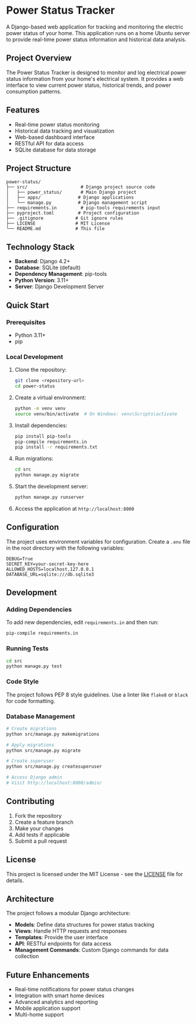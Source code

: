 # Power Status Tracker

A Django-based web application for tracking and monitoring the electric power status of your home. This application runs on a home Ubuntu server to provide real-time power status information and historical data analysis.

## Project Overview

The Power Status Tracker is designed to monitor and log electrical power status information from your home's electrical system. It provides a web interface to view current power status, historical trends, and power consumption patterns.

## Features

- Real-time power status monitoring
- Historical data tracking and visualization
- Web-based dashboard interface
- RESTful API for data access
- SQLite database for data storage

## Project Structure

```
power-status/
├── src/                    # Django project source code
│   ├── power_status/       # Main Django project
│   ├── apps/              # Django applications
│   └── manage.py          # Django management script
├── requirements.in         # pip-tools requirements input
├── pyproject.toml         # Project configuration
├── .gitignore            # Git ignore rules
├── LICENSE               # MIT License
└── README.md             # This file
```

## Technology Stack

- **Backend**: Django 4.2+
- **Database**: SQLite (default)
- **Dependency Management**: pip-tools
- **Python Version**: 3.11+
- **Server**: Django Development Server

## Quick Start

### Prerequisites

- Python 3.11+
- pip

### Local Development

1. Clone the repository:
   ```bash
   git clone <repository-url>
   cd power-status
   ```

2. Create a virtual environment:
   ```bash
   python -m venv venv
   source venv/bin/activate  # On Windows: venv\Scripts\activate
   ```

3. Install dependencies:
   ```bash
   pip install pip-tools
   pip-compile requirements.in
   pip install -r requirements.txt
   ```

4. Run migrations:
   ```bash
   cd src
   python manage.py migrate
   ```

5. Start the development server:
   ```bash
   python manage.py runserver
   ```

6. Access the application at `http://localhost:8000`

## Configuration

The project uses environment variables for configuration. Create a `.env` file in the root directory with the following variables:

```env
DEBUG=True
SECRET_KEY=your-secret-key-here
ALLOWED_HOSTS=localhost,127.0.0.1
DATABASE_URL=sqlite:///db.sqlite3
```

## Development

### Adding Dependencies

To add new dependencies, edit `requirements.in` and then run:
```bash
pip-compile requirements.in
```

### Running Tests

```bash
cd src
python manage.py test
```

### Code Style

The project follows PEP 8 style guidelines. Use a linter like `flake8` or `black` for code formatting.

### Database Management

```bash
# Create migrations
python src/manage.py makemigrations

# Apply migrations
python src/manage.py migrate

# Create superuser
python src/manage.py createsuperuser

# Access Django admin
# Visit http://localhost:8000/admin/
```

## Contributing

1. Fork the repository
2. Create a feature branch
3. Make your changes
4. Add tests if applicable
5. Submit a pull request

## License

This project is licensed under the MIT License - see the [LICENSE](LICENSE) file for details.

## Architecture

The project follows a modular Django architecture:

- **Models**: Define data structures for power status tracking
- **Views**: Handle HTTP requests and responses
- **Templates**: Provide the user interface
- **API**: RESTful endpoints for data access
- **Management Commands**: Custom Django commands for data collection

## Future Enhancements

- Real-time notifications for power status changes
- Integration with smart home devices
- Advanced analytics and reporting
- Mobile application support
- Multi-home support 